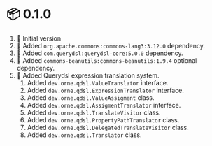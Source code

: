 # :package: 0.1.0

01. :gift: Initial version
01. :wrench: Added `org.apache.commons:commons-lang3:3.12.0` dependency.
01. :wrench: Added `com.querydsl:querydsl-core:5.0.0` dependency.
01. :wrench: Added `commons-beanutils:commons-beanutils:1.9.4` optional dependency.
01. :gift: Added Querydsl expression translation system.
    01. Added `dev.orne.qdsl.ValueTranslator` interface.
    01. Added `dev.orne.qdsl.ExpressionTranslator` interface.
    01. Added `dev.orne.qdsl.ValueAssigment` class.
    01. Added `dev.orne.qdsl.AssigmentTranslator` interface.
    01. Added `dev.orne.qdsl.TranslateVisitor` class.
    01. Added `dev.orne.qdsl.PropertyPathTranslator` class.
    01. Added `dev.orne.qdsl.DelegatedTranslateVisitor` class.
    01. Added `dev.orne.qdsl.Translator` class.
